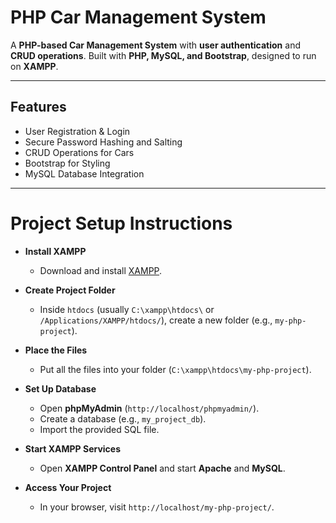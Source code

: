 # PHP Car Management System

A **PHP-based Car Management System** with **user authentication** and **CRUD operations**. Built with **PHP, MySQL, and Bootstrap**, designed to run on **XAMPP**.

---

## Features  
- User Registration & Login  
- Secure Password Hashing and Salting 
- CRUD Operations for Cars  
- Bootstrap for Styling  
- MySQL Database Integration

---

# Project Setup Instructions

- **Install XAMPP**
  - Download and install [XAMPP](https://www.apachefriends.org/download.html).

- **Create Project Folder**
  - Inside `htdocs` (usually `C:\xampp\htdocs\` or `/Applications/XAMPP/htdocs/`), create a new folder (e.g., `my-php-project`).

- **Place the Files**
  - Put all the files into your folder (`C:\xampp\htdocs\my-php-project`).

- **Set Up Database**
  - Open **phpMyAdmin** (`http://localhost/phpmyadmin/`).
  - Create a database (e.g., `my_project_db`).
  - Import the provided SQL file.

- **Start XAMPP Services**
  - Open **XAMPP Control Panel** and start **Apache** and **MySQL**.

- **Access Your Project**
  - In your browser, visit `http://localhost/my-php-project/`.



